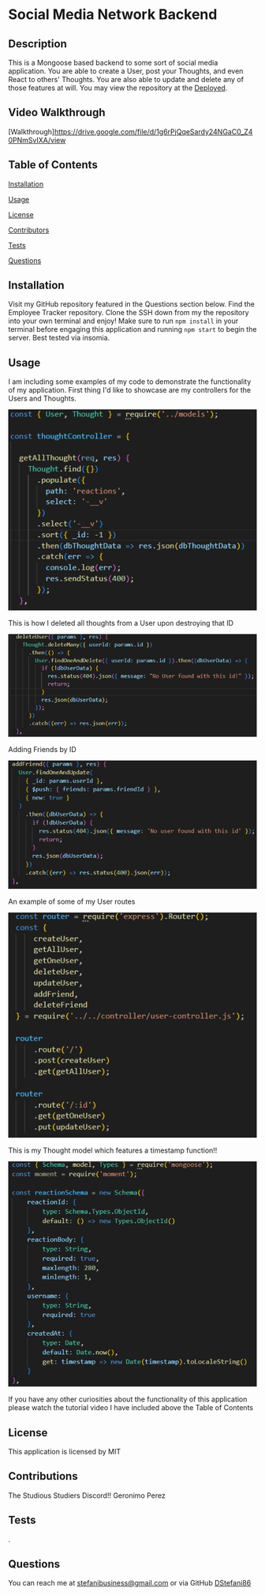 # Social Media Network Backend

## Description
This is a Mongoose based backend to some sort of social media application. You are able to create a User, post your Thoughts, and even React to others' Thoughts. You are also able to update and delete any of those features at will.  You may view the repository at the [Deployed](https://github.com/DStefani86/social-media-network-api).

## Video Walkthrough
[](../../../../Downloads/Module_18_Walkthrough.webm)

[Walkthrough]https://drive.google.com/file/d/1g6rPjQqeSardy24NGaC0_Z40PNmSvIXA/view

## Table of Contents

[Installation](#installation)

[Usage](#usage)

[License](#license)

[Contributors](#contributions)

[Tests](#tests)

[Questions](#questions)


## Installation
Visit my GitHub repository featured in the Questions section below. Find the Employee Tracker repository. Clone the SSH down from my the repository into your own terminal and enjoy! Make sure to run `npm install` in your terminal before engaging this application and running `npm start` to begin the server. Best tested via insomia.

## Usage

I am including some examples of my code to demonstrate the functionality of my application. First thing I'd like to showcase are my controllers for the Users and Thoughts. 

![CodeEx01](./public/images/CodeEx01.png)

This is how I deleted all thoughts from a User upon destroying that ID 

![CodeEx02](./public/images/CodeEx02.png)

Adding Friends by ID

![CodeEx03](./public/images/CodeEx03.png)

An example of some of my User routes

![CodeEx04](./public/images/CodeEx04.png)

This is my Thought model which features a timestamp function!! 

![CodeEx05](./public/images/CodeEx05.png)



If you have any other curiosities about the functionality of this application please watch the tutorial video I have included above the Table of Contents



## License 
This application is licensed by MIT

## Contributions
The Studious Studiers Discord!!
Geronimo Perez

## Tests
.

## Questions
You can reach me at stefanibusiness@gmail.com or via GitHub [DStefani86](https://github.com/DStefani86)




